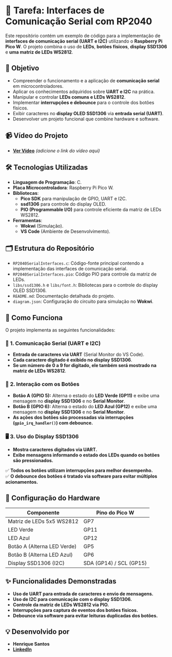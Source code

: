 # 🔗 Tarefa: Interfaces de Comunicação Serial com RP2040  

Este repositório contém um exemplo de código para a implementação de **interfaces de comunicação serial (UART e I2C)** utilizando o **Raspberry Pi Pico W**. O projeto combina o uso de **LEDs**, **botões físicos**, **display SSD1306** e **uma matriz de LEDs WS2812**.  

## 🎯 Objetivo  

- Compreender o funcionamento e a aplicação de **comunicação serial** em microcontroladores.  
- Aplicar os conhecimentos adquiridos sobre **UART e I2C** na prática.  
- Manipular e controlar **LEDs comuns e LEDs WS2812**.  
- Implementar **interrupções e debounce** para o controle dos botões físicos.  
- Exibir caracteres no **display OLED SSD1306** via **entrada serial (UART)**.  
- Desenvolver um projeto funcional que combine hardware e software.  

## 📹 Vídeo do Projeto  

- **[Ver Vídeo](#)** _(adicione o link do vídeo aqui)_  

## 🛠️ Tecnologias Utilizadas  

- **Linguagem de Programação**: C.  
- **Placa Microcontroladora**: Raspberry Pi Pico W.  
- **Bibliotecas**:  
  - **Pico SDK** para manipulação de GPIO, UART e I2C.  
  - **ssd1306** para controle do display OLED.  
  - **PIO (Programmable I/O)** para controle eficiente da matriz de LEDs WS2812.  
- **Ferramentas**:  
  - **Wokwi** (Simulação).  
  - **VS Code** (Ambiente de Desenvolvimento).  

## 🗂️ Estrutura do Repositório  

- `RP2040SerialInterfaces.c`: Código-fonte principal contendo a implementação das interfaces de comunicação serial.  
- `RP2040SerialInterfaces.pio`: Código PIO para controle da matriz de LEDs.  
- `libs/ssd1306.h` e `libs/font.h`: Bibliotecas para o controle do display OLED SSD1306.  
- `README.md`: Documentação detalhada do projeto.  
- `diagram.json`: Configuração do circuito para simulação no **Wokwi**.  

## 🚀 Como Funciona  

O projeto implementa as seguintes funcionalidades:  

### 📡 **1. Comunicação Serial (UART e I2C)**  
- **Entrada de caracteres via UART** (Serial Monitor do VS Code).  
- **Cada caractere digitado é exibido no display SSD1306**.  
- **Se um número de 0 a 9 for digitado, ele também será mostrado na matriz de LEDs WS2812**.  

### 🔘 **2. Interação com os Botões**  
- **Botão A (GPIO 5):** Alterna o estado do **LED Verde (GP11)** e exibe uma mensagem no **display SSD1306** e no **Serial Monitor**.  
- **Botão B (GPIO 6):** Alterna o estado do **LED Azul (GP12)** e exibe uma mensagem no **display SSD1306** e no **Serial Monitor**.  
- **As ações dos botões são processadas via interrupções (`gpio_irq_handler()`) com debounce.**  

### 🖥️ **3. Uso do Display SSD1306**  
- **Mostra caracteres digitados via UART.**  
- **Exibe mensagens informando o estado dos LEDs quando os botões são pressionados.**  

✅ **Todos os botões utilizam interrupções para melhor desempenho.**  
✅ **O debounce dos botões é tratado via software para evitar múltiplos acionamentos.**  

## 🔌 Configuração do Hardware  

| Componente          | Pino do Pico W |  
|--------------------|---------------|  
| Matriz de LEDs 5x5 WS2812 | GP7  |  
| LED Verde         | GP11          |  
| LED Azul         | GP12          |  
| Botão A (Alterna LED Verde) | GP5  |  
| Botão B (Alterna LED Azul)  | GP6  |  
| Display SSD1306 (I2C) | SDA (GP14) / SCL (GP15) |  

## ✨ Funcionalidades Demonstradas  

- **Uso de UART para entrada de caracteres e envio de mensagens.**  
- **Uso de I2C para comunicação com o display SSD1306.**  
- **Controle da matriz de LEDs WS2812 via PIO.**  
- **Interrupções para captura de eventos dos botões físicos.**  
- **Debounce via software para evitar leituras duplicadas dos botões.**  

## 💡 Desenvolvido por  

- **Henrique Santos**  
- **[LinkedIn](https://www.linkedin.com/in/dev-henriqueo-santos/)**  
